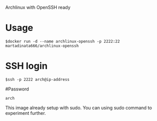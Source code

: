 Archlinux with OpenSSH ready

# Usage 
```
$docker run -d --name archlinux-openssh -p 2222:22 martadinata666/archlinux-openssh
```

# SSH login
```
$ssh -p 2222 arch@ip-address
```

#Password
```
arch
```

This image already setup with sudo. You can using sudo command to experiment further.
